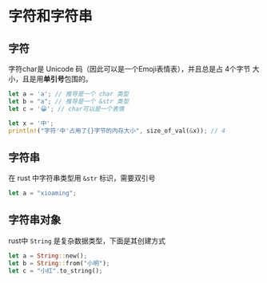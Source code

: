 # 字符和字符串

## 字符

字符char是 Unicode 码（因此可以是一个Emoji表情表），并且总是占 4个字节 大小，且是用**单引号**包围的。

```rust
let a = 'a'; // 推导是一个 char 类型
let b = "a"; // 推导是一个 &str 类型
let c = '😀'; // char可以是一个表情

let x = '中';
println!("字符'中'占用了{}字节的内存大小", size_of_val(&x)); // 4
```

## 字符串

在 rust 中字符串类型用 `&str` 标识，需要双引号

```rust
let a = "xioaming";
```

## 字符串对象

rust中 `String` 是复杂数据类型，下面是其创建方式

```rust
let a = String::new();
let b = String::from("小明");
let c = "小红".to_string();
```

